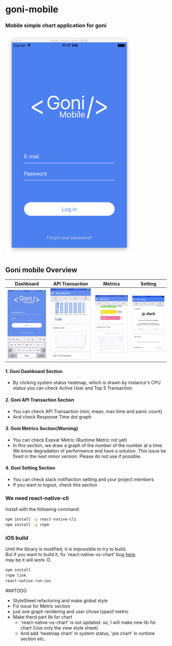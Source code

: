 # goni-mobile
### Mobile simple chart application for goni

![goni-mobile](./readmeResource/goniLogin.png)  


## Goni mobile Overview  

Dashboard | API Transaction | Metrics | Setting
----------|-----------------|---------|--------
![goni-mobile-dashboard](./readmeResource/goniDashboardd.gif) | ![goni-mobile-api](./readmeResource/goniApiSection.gif) | ![goni-mobile-metrics](./readmeResource/goniMetricsSection.gif) | ![goni-mobile-setting](./readmeResource/goniSetting.png)

#### 1. Goni Dashboard Section  
* By clicking system status heatmap, which is drawn by instance's CPU status
you can check Active User and Top 5 Transaction 

#### 2. Goni API Transaction Section  
* You can check API Transaction (min, mean, max time and panic count)
* And check Response Time dot graph

#### 3. Goni Metrics Section(Warning)
* You can check Expvar Metric (Runtime Metric not yet)
* In this section, we draw a graph of the number of the number at a time. We know degradation of performance and have a solution. This issue be fixed in the next minor version. Please do not use if possible.

#### 4. Goni Setting Section  
* You can check slack notifiaction setting and your project members
* If you want to logout, check this section


### We need react-native-cli
Install with the following command:
```bash
npm install -g react-native-cli
npm install -g rnpm
```

### iOS build
Until the library is modified, it is impossible to try to build.  
But if you want to build it, fix 'react-native-vs-chart' bug [here](https://github.com/bretdabaker/react-native-vs-charts/pull/3).  
may be it will work :D
```bash
npm install
rnpm link
react-native run-ios
```

###TODO
* StyleSheet refactoring and make global style
* Fix issue for Metric section
 * just one graph rendering and user chose typeof metric
* Make therd part lib for chart
  * 'react-native-vs-chart' is not updated. so, I will make new lib for chart (Use only the view style sheet)
  * And add 'heatmap chart' in system status, 'pie chart' in runtime section etc..
